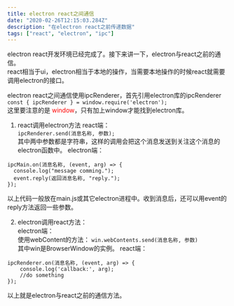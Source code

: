 ```yaml
---
title: electron react之间通信
date: "2020-02-26T12:15:03.284Z"
description: "在electron react之前传递数据"
tags: ["react", "electron", "ipc"]
---
```


electron react开发环境已经完成了。接下来讲一下，electron与react之前的通信。  
react相当于ui，electron相当于本地的操作，当需要本地操作的时候react就需要调用electron的接口。

electron react之间通信使用ipcRenderer，首先引用electron库的ipcRenderer  
`const { ipcRenderer } = window.require('electron');`  
这里要注意的是 <font color=red>window</font>，只有加上window才能找到electron库。

1. react调用electron方法
react端：  
`ipcRenderer.send(消息名称, 参数);`  
其中两中参数都是字符串，这样的调用会把这个消息发送到关注这个消息的electron函数中。
electron端：
```
ipcMain.on(消息名称, (event, arg) => {
  console.log("message comming.");
  event.reply(返回消息名称, "reply.");
});
```
以上代码一般放在main.js或其它electron进程中。收到消息后，还可以用event的reply方法返回一些参数。

2. electron调用react方法：  
electron端：  
使用webContent的方法：
`win.webContents.send(消息名称, 参数)`  
其中win是BrowserWindow的实例。
react端：
```
ipcRenderer.on(消息名称, (event, arg) => {
    console.log('callback:', arg);
    //do something
});
```

以上就是electron与react之前的通信方法。
